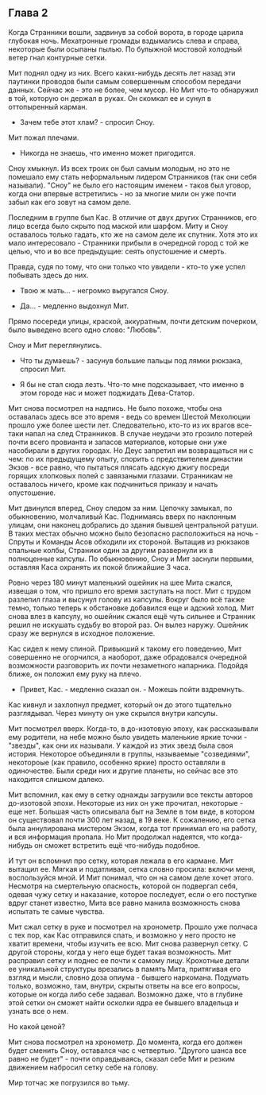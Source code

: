 ## Глава 2

Когда Странники вошли, задвинув за собой ворота, в городе царила глубокая ночь. Мехатронные громады вздымались слева и справа, некоторые были осыпаны пылью. По булыжной мостовой холодный ветер гнал контурные сетки.

Мит поднял одну из них. Всего каких-нибудь десять лет назад эти паутинки проводов были самым совершенным способом передачи данных. Сейчас же - это не более, чем мусор. Но Мит что-то обнаружил в той, которую он держал в руках. Он скомкал ее и сунул в оттопыренный карман.

- Зачем тебе этот хлам? - спросил Сноу.

Мит пожал плечами.

- Никогда не знаешь, что именно может пригодится. 

Сноу хмыкнул. Из всех троих он был самым молодым, но это не помешало ему стать неформальным лидером Странников (так они себя называли). "Сноу" не было его настоящим именем - таков был уговор, когда они впервые встретились - но за многие мили он уже почти забыл как его зовут на самом деле.

Последним в группе был Кас. В отличие от двух других Странников, его лицо всегда было скрыто под маской или шарфом. Миту и Сноу оставалось только гадать, кто же на самом деле их спутник. Хотя это их мало интересовало - Странники прибыли в очередной город с той же целью, что и во все предыдущие: сеять опустошение и смерть.

Правда, судя по тому, что они только что увидели - кто-то уже успел побывать здесь до них.

- Твою ж мать... - негромко выругался Сноу.

- Да... - медленно выдохнул Мит.

Прямо посереди улицы, краской, аккуратным, почти детским почерком, было выведено всего одно слово: "Любовь".

Сноу и Мит переглянулись. 

- Что ты думаешь? - засунув большие пальцы под лямки рюкзака, спросил Мит.

- Я бы не стал сюда лезть. Что-то мне подсказывает, что именно в этом городе нас и может поджидать Дева-Статор.

Мит снова посмотрел на надпись. Не было похоже, чтобы она оставалась здесь все это время - ведь со времен Шестой Мехолюции прошло уже более шести лет. Следовательно, кто-то из их врагов все-таки напал на след Странников. В случае неудачи это грозило потерей почти всего провианта и запасов материалов, которые они уже насобирали в других городах. Но Деус запретил им возвращаться ни с чем: по их предыдущему опыту, спорить с предствителем династии Экзов - все равно, что пытаться плясать адскую джигу посреди горящих хлопковых полей с завязаными глазами. Странникам не оставалось ничего, кроме как подчиниться приказу и начать опустошение.

Мит двинулся вперед, Сноу следом за ним. Цепочку замыкал, по обыкновению, молчаливый Кас. Поднимаясь вверх по наклонным улицам, они наконец добрались до здания бывшей центральной ратуши. В таких местах обычно можно было безопасно расположиться на ночь - Спруты и Команды Асов обходили их стороной. Вытащив из рюкзаков спальные колбы, Страники один за другим развернули их в полноценные капсулы. По обыкновению, Сноу и Мит заснули первыми, оставляя Каса охранять их покой ближайшие 3 часа.

Ровно через 180 минут маленький ошейник на шее Мита сжался, извещая о том, что пришло его время заступать на пост. Мит с трудом разлепил глаза и высунул голову из капсулы. Вокруг было всё также темно, только теперь к обстановке добавился еще и адский холод. Мит снова влез в капсулу, но ошейник сжался ещё чуть сильнее и Странник решил не искушать судьбу во второй раз. Он вылез наружу. Ошейник сразу же вернулся в исходное положение.

Кас сидел к нему спиной. Привыкший к такому его поведению, Мит совершенно не огорчился, а наоборот, даже обрадовался очередной возможности разговорить их почти незаметного напарника. Подойдя ближе, он положил ему руку на плечо.

- Привет, Кас. - медленно сказал он. - Можешь пойти вздремнуть.

Кас кивнул и захлопнул предмет, который он до этого тщательно разглядывал. Через минуту он уже скрылся внутри капсулы.

Мит посмотрел вверх. Когда-то, в до-изотовую эпоху, как рассказывали ему родители, на небе можно было увидеть маленькие яркие точки - "звезды", как они их называли. У каждой из этих звезд была своя история. Некоторое объединяли в группы, называемые "созведиями", некотороые (как правило, особенно яркие) просто оставляли в одиночестве. Были среди них и другие планеты, но сейчас все это находится слишком далеко.

Мит вспомнил, как ему в сетку однажды загрузили все тексты авторов до-изотовой эпохи. Некоторые из них он уже прочитал, некоторые - еще нет. Большая часть описывала быт на Земле в том виде, в котором он существовал почти 300 лет назад, в 19 веке. К сожалению, его сетка была аннулирована мистером Экзом, когда тот принимал его на работу, и вся информация пропала. Но Мит продолжал надеятся, что когда-нибудь он сможет встретить ещё что-нибудь подобное.

И тут он вспомнил про сетку, которая лежала в его кармане. Мит вытащил ее. Мягкая и податливая, сетка словно просила: включи меня, воспользуйся мной. И Мит понимал, что он на самом деле хочет этого. Несмотря на смертельную опасность, которой он подвергал себя, одевая чужу сетку и наказание, которое последует, если о его поступке вдруг станет известно, Мита все равно манила возможность снова испытать те самые чувства. 

Мит сжал сетку в руке и посмотрел на хронометр. Прошло уже полчаса с тех пор, как Кас отправился спать, и возможно у него просто не хватит времени, чтобы изучить ее всю. Мит снова развернул сетку. С другой стороны, когда у него еще будет такая возможность. Мит расправил сетку и поднес ее почти к самому лицу. Крохотные детали ее уникальной структуры врезались в память Мита, притягивая его взгляд и мысли, словно доза опиума - бывшего наркомана. Подумать только, возможно, там, внутри, скрыты ответы на все его вопросы, которые он когда либо себе задавал. Возможно даже, что в глубине этой сетки он сможет найти осколки ядра ее бывшего владельца и узнать все о нем.

Но какой ценой?

Мит снова посмотрел на хронометр. До момента, когда его должен будет сменить Сноу, оставался час с четвертью. "Другого шанса все равно не будет" - почти оправдываясь, сказал себе Мит и резким движением набросил сетку себе на голову.

Мир тотчас же погрузился во тьму.
